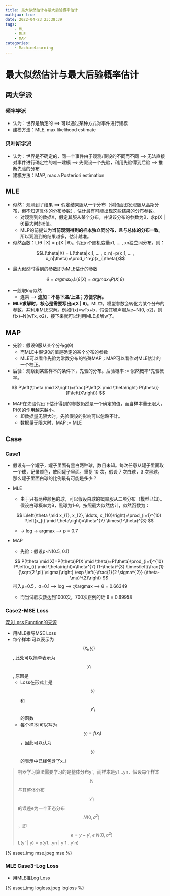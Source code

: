 ```yaml
---
title: 最大似然估计与最大后验概率估计
mathjax: true
date: 2022-04-23 23:38:39
tags:
    - ML
    - MLE
    - MAP
categories:
    - MachineLearning
---
```


# 最大似然估计与最大后验概率估计

## 两大学派
### 频率学派
- 认为：世界是确定的 ==> 可以通过某种方式对事件进行建模
- 建模方法：MLE, max likelihood estimate

### 贝叶斯学派
- 认为：世界是不确定的，同一个事件由于观测/假设的不同而不同 ==> 无法直接对事件进行确定性的唯一建模 ==> 先假设一个先验，利用先验得到后验 ==> 推断先验的分布
- 建模方法：MAP, max a Posteriori estimation
<!-- more -->

## MLE
- 似然：观测到了结果 ==> 假定结果服从一个分布（例如画图发现服从高斯分布，但不知道具体的分布参数），估计最有可能出现这些结果的分布参数。
  - 对观测到的数据X，假定其服从某个分布，并设该分布的参数为θ，求p(X | θ)最大时的θ值。
  - MLP的前提认为**当前观测得到的样本独立同分布，且与总体的分布一致**。所以观测到的结果越多，估计越准。
- 似然函数：L(θ | X) = p(X | θ)。假设n个随机变量x1, ... , xn独立同分布。则：

$$L(\theta|X) = L(\theta|x_1, ... , x_n)=p(x_1, ... , x_n|\theta)=\prod_i^n{p(x_i|\theta)}$$

- 最大似然时得到的参数即为MLE估计的参数

$$\theta = argmax_{\theta}L(\theta|X)=argmax_{\theta} P(X|\theta)$$

- 一般取log似然
  - 连乘 --> **连加：不易下溢/上溢；方便求解。**
- **MLE求解时，核心是需要写出p(X | θ)**。ML中，模型参数会转化为某个分布的参数，并利用MLE求解。例如f(x)=wTx+b，假设其噪声服从e~N(0, σ2)，则f(x)~N(wTx, σ2)，接下来就可以利用MLE求解w了。

## MAP
- 先验：假设θ服从某个分布g(θ)  
  - 而MLE中假设θ的值是确定的某个分布的参数
  - MLE可以看作先验为常数分布的特殊MAP；MAP可以看作对MLE估计的一个校正。
- 后验：观察到某些样本的条件下，先验的分布。后验概率 := 似然概率*先验概率。

$$ P\left(\theta \mid X\right)=\frac{P\left(X \mid \theta\right) P(\theta)}{P\left(X\right)} $$

- MAP在先验假设下估计得到的参数仍然是一个确定的值，而当样本量无限大，P(θ)的作用越来越小。
  - 即数据量无限大时，先验假设的影响可以忽略不计。
  - 数据量无限大时，MAP := MLE

## Case

### Case1

- 假设有一个罐子，罐子里面有黑白两种球，数目未知。每次任意从罐子里面取一个球，记录颜色，放回罐子里面。重复 10 次，假设 7 次白球，3 次黑球，那么罐子里面白球的比例最有可能是多少？
- MLE
    - 由于只有两种颜色的球，可以假设白球的概率服从二项分布（模型已知）。假设白球概率为θ，黑球为1-θ。按照最大似然估计，似然函数为：

    $$ L\left(\theta \mid x_{1}, x_{2}, \ldots, x_{10}\right)=\prod_{i=1}^{10} f\left(x_{i} \mid \theta\right)=\theta^{7} \times(1-\theta)^{3} $$

    - -> log -> argmax --> p = 0.7
- MAP
    - 先验：假设p~N(0.5, 0.1)
    
    $$ P(\theta \mid X)=P(\theta)P(X \mid \theta)=P(\theta)\prod_{i=1}^{10} P\left(x_{i} \mid \theta\right)=\theta^{7} (1-\theta)^{3} \times\left(\frac{1}{\sqrt{2 \pi} \sigma}\right) \exp \left(-\frac{1}{2 \sigma^{2}} (\theta-\mu)^{2}\right) $$ 
    带入μ=0.5，σ=0.1 --> log --> 求argmax --> θ = 0.66349
    
    - 而当试验次数达到1000次，700次正例的话 θ = 0.69958

### Case2-MSE Loss
[深入Loss Function的来源](https://segmentfault.com/1190000018510069)


- 用MLE推导MSE Loss
- 每个样本i可以表示为 $$ (x_i, y_i) $$, 此处可以简单表示为$$ y_i $$, 原因是
    - Loss在形式上是$$ y_i $$ 和 $$ y'_{i} $$ 的函数
    - 每个样本i可以写为 $$ y_i = f(x_i) $$，因此可以认为$$ y_i $$的表示中已经包含了x_i
> 机器学习算法需要学习的是整体分布y'，而样本是y1...yn，假设每个样本$$ y_i $$与其整体分布$$ y'_i $$的误差e为一个正态分布$$ N(0, σ^2) $$，即$$ e = y-y', e ~ N(0, σ^2) $$
> L(y' | y) = p(y1...yn | y'1...y'n)

{% asset_img mse.jpeg mse %}


### MLE Case3-Log Loss
- 用MLE推Log Loss

{% asset_img logloss.jpeg logloss %}
